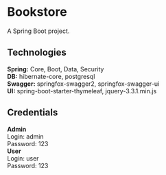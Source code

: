 # Bookstore
A Spring Boot project.
## Technologies
**Spring:** Core, Boot, Data, Security\
**DB:** hibernate-core, postgresql\
**Swagger:** springfox-swagger2, springfox-swagger-ui\
**UI:** spring-boot-starter-thymeleaf, jquery-3.3.1.min.js
## Credentials
**Admin**\
Login: admin\
Password: 123\
**User**\
Login: user\
Password: 123